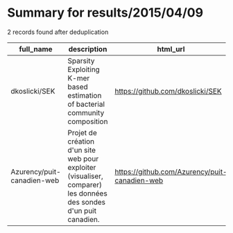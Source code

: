 
# Summary for results/2015/04/09
    
2 records found after deduplication

| full_name | description | html_url | matched_list | matched_count | pushed_at | size | stargazers_count | language | forks_count | vul_ids |
|----------------------------|-------------------------------------------------------------------------------------------------------------------|-----------------------------------------------|----------------|-----------------|---------------------------|--------|--------------------|------------|---------------|-----------|
| dkoslicki/SEK | Sparsity Exploiting K-mer based estimation of bacterial community composition | https://github.com/dkoslicki/SEK | ['exploit'] | 1 | 2015-04-09 05:42:17+00:00 | 77684 | 0 | Julia | 0 | [] |
| Azurency/puit-canadien-web | Projet de création d'un site web pour exploiter (visualiser, comparer) les données des sondes d'un puit canadien. | https://github.com/Azurency/puit-canadien-web | ['exploit'] | 1 | 2015-04-09 23:54:53+00:00 | 9322 | 0 | PHP | 7 | [] |
